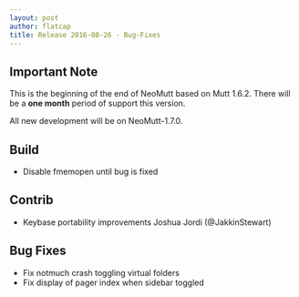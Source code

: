 ```yaml
---
layout: post
author: flatcap
title: Release 2016-08-26 - Bug-Fixes
---
```


## Important Note

This is the beginning of the end of NeoMutt based on Mutt 1.6.2. There will be
a **one month** period of support this version.

All new development will be on NeoMutt-1.7.0.

## Build

- Disable fmemopen until bug is fixed

## Contrib

- Keybase portability improvements Joshua Jordi (@JakkinStewart)

## Bug Fixes

- Fix notmuch crash toggling virtual folders
- Fix display of pager index when sidebar toggled

